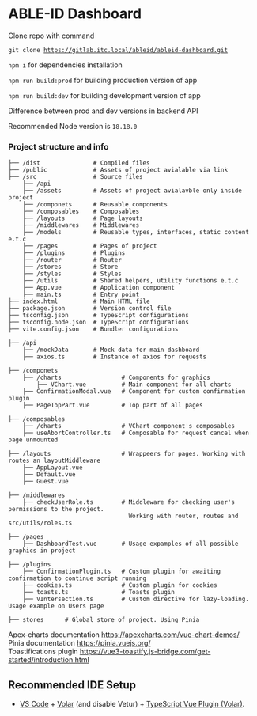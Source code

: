 # ABLE-ID Dashboard

Clone repo with command

<code>git clone https://gitlab.itc.local/ableid/ableid-dashboard.git</code>

<code>npm i</code> for dependencies installation

<code>npm run build:prod</code> for building production version of app

<code>npm run build:dev</code> for building development version of app

Difference between prod and dev versions in backend API

Recommended Node version is <code>18.18.0</code>

### Project structure and info
    ├── /dist               # Compiled files
    ├── /public             # Assets of project avialable via link
    ├── /src                # Source files
        ├── /api        
        ├── /assets         # Assets of project avialavble only inside project
        ├── /componets      # Reusable components
        ├── /composables    # Composables  
        ├── /layouts        # Page layouts
        ├── /middlewares    # Middlewares
        ├── /models         # Reusable types, interfaces, static content e.t.c
        ├── /pages          # Pages of project
        ├── /plugins        # Plugins
        ├── /router         # Router
        ├── /stores         # Store
        ├── /styles         # Styles
        ├── /utils          # Shared helpers, utility functions e.t.c
        ├── App.vue         # Application component
        ├── main.ts         # Entry point
    ├── index.html          # Main HTML file
    ├── package.json        # Version control file
    ├── tsconfig.json       # TypeScript configurations
    ├── tsconfig.node.json  # TypeScript configurations
    ├── vite.config.json    # Bundler configurations

    ├── /api
        ├── /mockData       # Mock data for main dashboard
        ├── axios.ts        # Instance of axios for requests

    ├── /componets                  
        ├── /charts                 # Сomponents for graphics
            ├── VChart.vue          # Main component for all charts
        ├── ConfirmationModal.vue   # Component for custom confirmation plugin
        ├── PageTopPart.vue         # Top part of all pages
    
    ├── /composables
        ├── /charts                 # VChart component's composables
        ├── useAbortController.ts   # Composable for request cancel when page unmounted
    
    ├── /layouts                    # Wrappeers for pages. Working with routes an layoutMiddleware
        ├── AppLayout.vue
        ├── Default.vue
        ├── Guest.vue

    ├── /middlewares
        ├── checkUserRole.ts        # Middleware for checking user's permissions to the project.
                                      Working with router, routes and src/utils/roles.ts
    
    ├── /pages
        ├── DashboardTest.vue       # Usage expamples of all possible graphics in project

    ├── /plugins
        ├── ConfirmationPlugin.ts   # Custom plugin for awaiting confirmation to continue script running
        ├── cookies.ts              # Custom plugin for cookies
        ├── toasts.ts               # Toasts plugin
        ├── VIntersection.ts        # Custom directive for lazy-loading. Usage example on Users page
    
    ├── stores      # Global store of project. Using Pinia

Apex-charts documentation https://apexcharts.com/vue-chart-demos/
<br>
Pinia documentation https://pinia.vuejs.org/
<br>
Toastifications plugin https://vue3-toastify.js-bridge.com/get-started/introduction.html

## Recommended IDE Setup
- [VS Code](https://code.visualstudio.com/) + [Volar](https://marketplace.visualstudio.com/items?itemName=Vue.volar) (and disable Vetur) + [TypeScript Vue Plugin (Volar)](https://marketplace.visualstudio.com/items?itemName=Vue.vscode-typescript-vue-plugin).
